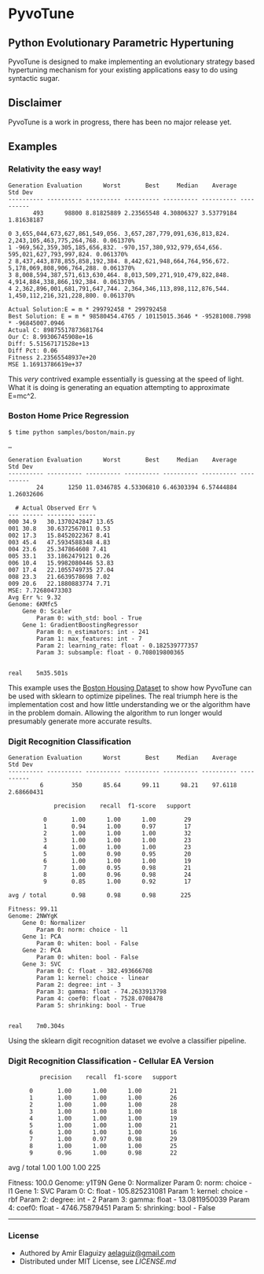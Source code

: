 PyvoTune
=========

Python Evolutionary Parametric Hypertuning
------------------------------------------

PyvoTune is designed to make implementing an evolutionary strategy based hypertuning mechanism for your existing applications easy to do using syntactic sugar.

## Disclaimer

PyvoTune is a work in progress, there has been no major release yet.

## Examples

### Relativity the easy way!


    Generation Evaluation      Worst       Best     Median    Average    Std Dev
    ---------- ---------- ---------- ---------- ---------- ---------- ----------
           493      98800 8.81825889 2.23565548 4.30806327 3.53779184 1.81638187

	0 3,655,044,673,627,861,549,056. 3,657,287,779,091,636,813,824. 2,243,105,463,775,264,768. 0.061370%
    1 -969,562,359,305,185,656,832. -970,157,380,932,979,654,656. 595,021,627,793,997,824. 0.061370%
    2 8,437,443,878,855,858,192,384. 8,442,621,948,664,764,956,672. 5,178,069,808,906,764,288. 0.061370%
    3 8,008,594,387,571,613,630,464. 8,013,509,271,910,479,822,848. 4,914,884,338,866,192,384. 0.061370%
    4 2,362,896,001,681,791,647,744. 2,364,346,113,898,112,876,544. 1,450,112,216,321,228,800. 0.061370%

    Actual Solution:E = m * 299792458 * 299792458
    Best Solution: E = m * 98580454.4765 / 10115015.3646 * -95281008.7998 * -96845007.0946
    Actual C: 89875517873681764
    Our C: 8.99306745908e+16
    Diff: 5.51567171528e+13
    Diff Pct: 0.06
    Fitness 2.23565548937e+20
    MSE 1.16913786619e+37

This *very* contrived example essentially is guessing at the speed of light. What it is doing is generating an equation attempting to approximate E=mc^2.

### Boston Home Price Regression


    $ time python samples/boston/main.py
    
    …
    
    Generation Evaluation      Worst       Best     Median    Average    Std Dev
    ---------- ---------- ---------- ---------- ---------- ---------- ----------
            24       1250 11.0346785 4.53306810 6.46303394 6.57444884 1.26032606

      # Actual Observed Err %
    --- ------ -------- -----
    000 34.9   30.1370242847 13.65
    001 30.8   30.6372567011 0.53
    002 17.3   15.8452022367 8.41
    003 45.4   47.5934588348 4.83
    004 23.6   25.347864608 7.41
    005 33.1   33.1862479121 0.26
    006 10.4   15.9982080446 53.83
    007 17.4   22.1055749735 27.04
    008 23.3   21.6639578698 7.02
    009 20.6   22.1880883774 7.71
    MSE: 7.72680473303
    Avg Err %: 9.32
    Genome: 6KMfc5
    	Gene 0: Scaler
    		Param 0: with_std: bool - True
    	Gene 1: GradientBoostingRegressor
    		Param 0: n_estimators: int - 241
    		Param 1: max_features: int - 7
    		Param 2: learning_rate: float - 0.182539777357
    		Param 3: subsample: float - 0.708019800365


    real	5m35.501s

This example uses the [Boston Housing Dataset](http://archive.ics.uci.edu/ml/datasets/Housing) to show how PyvoTune can be used with sklearn to optimize pipelines. The real triumph here is the implementation cost and how little understanding we or the algorithm have in the problem domain. Allowing the algorithm to run longer would presumably generate more accurate results.


### Digit Recognition Classification

    Generation Evaluation      Worst       Best     Median    Average    Std Dev
    ---------- ---------- ---------- ---------- ---------- ---------- ----------
             6        350      85.64      99.11      98.21    97.6118 2.68660431

                 precision    recall  f1-score   support

              0       1.00      1.00      1.00        29
              1       0.94      1.00      0.97        17
              2       1.00      1.00      1.00        32
              3       1.00      1.00      1.00        23
              4       1.00      1.00      1.00        23
              5       1.00      0.90      0.95        20
              6       1.00      1.00      1.00        19
              7       1.00      0.95      0.98        21
              8       1.00      0.96      0.98        24
              9       0.85      1.00      0.92        17

    avg / total       0.98      0.98      0.98       225

    Fitness: 99.11
    Genome: 2NWYgK
    	Gene 0: Normalizer
    		Param 0: norm: choice - l1
    	Gene 1: PCA
    		Param 0: whiten: bool - False
    	Gene 2: PCA
    		Param 0: whiten: bool - False
    	Gene 3: SVC
    		Param 0: C: float - 382.493666708
    		Param 1: kernel: choice - linear
    		Param 2: degree: int - 3
    		Param 3: gamma: float - 74.2633913798
    		Param 4: coef0: float - 7528.0708478
    		Param 5: shrinking: bool - True


    real	7m0.304s

Using the sklearn digit recognition dataset we evolve a classifier pipeline.

### Digit Recognition Classification - Cellular EA Version
             precision    recall  f1-score   support

          0       1.00      1.00      1.00        21
          1       1.00      1.00      1.00        26
          2       1.00      1.00      1.00        28
          3       1.00      1.00      1.00        18
          4       1.00      1.00      1.00        19
          5       1.00      1.00      1.00        21
          6       1.00      1.00      1.00        16
          7       1.00      0.97      0.98        29
          8       1.00      1.00      1.00        25
          9       0.96      1.00      0.98        22

avg / total       1.00      1.00      1.00       225

Fitness: 100.0
Genome: y1T9N
	Gene 0: Normalizer
		Param 0: norm: choice - l1
	Gene 1: SVC
		Param 0: C: float - 105.825231081
		Param 1: kernel: choice - rbf
		Param 2: degree: int - 2
		Param 3: gamma: float - 13.0811950039
		Param 4: coef0: float - 4746.75879451
		Param 5: shrinking: bool - False

* * *

### License

* Authored by Amir Elaguizy <aelaguiz@gmail.com>
* Distributed under MIT License, see *LICENSE.md*